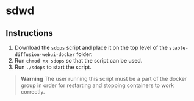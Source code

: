 # sdwd

## Instructions

1. Download the `sdops` script and place it on the top level of the `stable-diffusion-webui-docker` folder.
2. Run `chmod +x sdops` so that the script can be used.
3. Run `./sdops` to start the script.

> **Warning**
> The user running this script must be a part of the docker group in order for restarting and stopping containers to work correctly.
